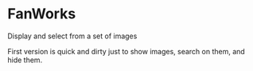 # FanWorks
Display and select from a set of images

First version is quick and dirty just to show images, search on them, and hide them. 
